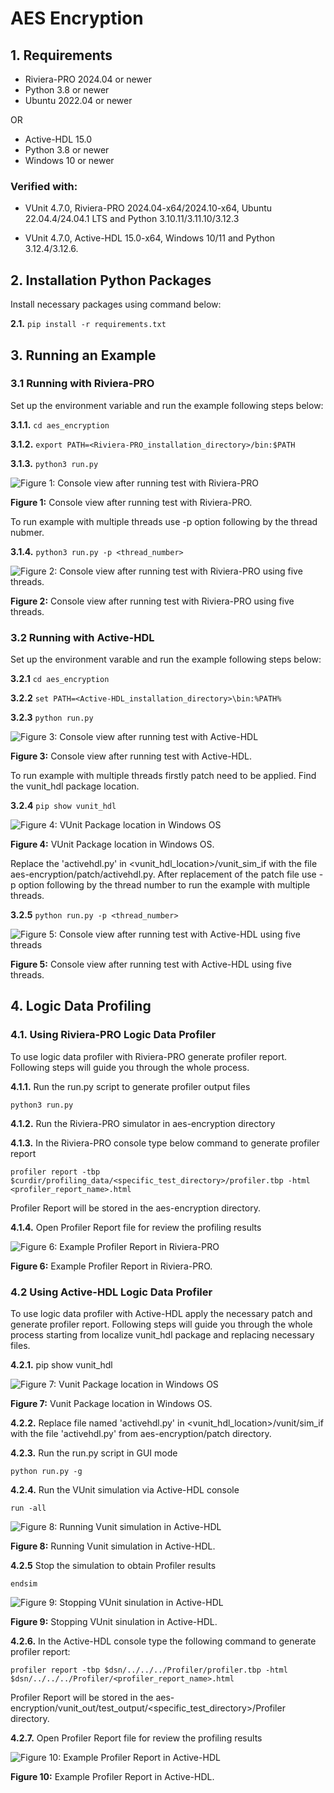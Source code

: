 # AES Encryption

## 1. Requirements

* Riviera-PRO 2024.04 or newer
* Python 3.8 or newer
* Ubuntu 2022.04 or newer

OR

* Active-HDL 15.0
* Python 3.8 or newer
* Windows 10 or newer

### Verified with:

 - VUnit 4.7.0, Riviera-PRO 2024.04-x64/2024.10-x64, Ubuntu 22.04.4/24.04.1 LTS and Python 3.10.11/3.11.10/3.12.3
 
 - VUnit 4.7.0, Active-HDL 15.0-x64, Windows 10/11 and Python 3.12.4/3.12.6.

## 2. Installation Python Packages

Install necessary packages using command below:

**2.1.** ```pip install -r requirements.txt```

## 3. Running an Example

### 3.1 Running with Riviera-PRO

Set up the environment variable and run the example following steps below:

**3.1.1.** ```cd aes_encryption```

**3.1.2.** ```export PATH=<Riviera-PRO_installation_directory>/bin:$PATH```

**3.1.3.** ```python3 run.py```

![Figure 1: Console view after running test with Riviera-PRO](img/Console_view_after_running_test_with_Riviera-PRO.png)

**Figure 1:** Console view after running test with Riviera-PRO.

To run example with multiple threads use -p option following by the thread nubmer.

**3.1.4.** ```python3 run.py -p <thread_number>```

![Figure 2: Console view after running test with Riviera-PRO using five threads.](img/Console_view_after_running_test_with_Riviera-PRO_using_five_threads.png)

**Figure 2:** Console view after running test with Riviera-PRO using five threads.

### 3.2 Running with Active-HDL

Set up the environment varable and run the example following steps below:

**3.2.1** ```cd aes_encryption```

**3.2.2** ```set PATH=<Active-HDL_installation_directory>\bin:%PATH%```

**3.2.3** ```python run.py```

![Figure 3: Console view after running test with Active-HDL](img/Console_view_after_running_test_with_Active-HDL.png)

**Figure 3:** Console view after running test with Active-HDL.

To run example with multiple threads firstly patch need to be applied. Find the vunit_hdl package location.

**3.2.4** ```pip show vunit_hdl```

![Figure 4: VUnit Package location in Windows OS](img/VUnit_Package_location_in_Windows_OS.png)


**Figure 4:** VUnit Package location in Windows OS.

Replace the 'activehdl.py' in <vunit_hdl_location>/vunit_sim_if with the file aes-encryption/patch/activehdl.py. After replacement of the patch file use -p option following by the thread number to run the example with multiple threads.

**3.2.5** ```python run.py -p <thread_number>```

![Figure 5: Console view after running test with Active-HDL using five threads](img/Console_view_after_running_test_with_Active-HDL_using_five_threads.png)

**Figure 5:** Console view after running test with Active-HDL using five threads.

## 4. Logic Data Profiling

### 4.1. Using Riviera-PRO Logic Data Profiler

To use logic data profiler with Riviera-PRO generate profiler report. Following steps will guide you through the whole process.

**4.1.1.** Run the run.py script to generate profiler output files

```python3 run.py```

**4.1.2.** Run the Riviera-PRO simulator in aes-encryption directory

**4.1.3.** In the Riviera-PRO console type below command to generate profiler report

```profiler report -tbp $curdir/profiling_data/<specific_test_directory>/profiler.tbp -html <profiler_report_name>.html```

Profiler Report will be stored in the aes-encryption directory.

**4.1.4.** Open Profiler Report file for review the profiling results

![Figure 6: Example Profiler Report in Riviera-PRO](img/Example_Profiler_Report_in_Riviera-PRO.png)

**Figure 6:** Example Profiler Report in Riviera-PRO.

### 4.2 Using Active-HDL Logic Data Profiler

To use logic data profiler with Active-HDL apply the necessary patch and generate profiler report. Following steps will guide you through the whole process starting from localize vunit_hdl package and replacing necessary files. 

**4.2.1.** pip show vunit_hdl

![Figure 7: Vunit Package location in Windows OS](img/VUnit_Package_location_in_Windows_OS.png)

**Figure 7:** Vunit Package location in Windows OS.

**4.2.2.** Replace file named 'activehdl.py' in <vunit_hdl_location>/vunit/sim_if with the file 'activehdl.py' from aes-encryption/patch directory.

**4.2.3.** Run the run.py script in GUI mode

```python run.py -g```

**4.2.4.** Run the VUnit simulation via Active-HDL console

```run -all```

![Figure 8: Running Vunit simulation in Active-HDL](img/Running_VUnit_simulation_in_Active-HDL.png)

**Figure 8:** Running Vunit simulation in Active-HDL.

**4.2.5** Stop the simulation to obtain Profiler results

```endsim```

![Figure 9: Stopping VUnit sinulation in Active-HDL](img/Stopping_VUnit_simulation_in_Active-HDL.png)

**Figure 9:** Stopping VUnit sinulation in Active-HDL.

**4.2.6.** In the Active-HDL console type the following command to generate profiler report:

```profiler report -tbp $dsn/../../../Profiler/profiler.tbp -html $dsn/../../../Profiler/<profiler_report_name>.html```

Profiler Report will be stored in the aes-encryption/vunit_out/test_output/<specific_test_directory>/Profiler directory.

**4.2.7.** Open Profiler Report file for review the profiling results

![Figure 10: Example Profiler Report in Active-HDL](img/Example_Profiler_Report_in_Active-HDL.png)

**Figure 10:** Example Profiler Report in Active-HDL.
